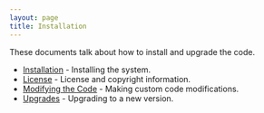 ```yaml
---
layout: page
title: Installation
---
```


These documents talk about how to install and upgrade the code.

* [Installation](http://lynnfaraday.github.io/MUSH//install/installation.html) - Installing the system.
* [License](http://lynnfaraday.github.io/MUSH//install/license.html) - License and copyright information.
* [Modifying the Code](http://lynnfaraday.github.io/MUSH//install/modifying.html) - Making custom code modifications.
* [Upgrades](http://lynnfaraday.github.io/MUSH//install/upgrades.html) - Upgrading to a new version.
